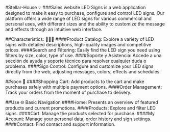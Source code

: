 #Stellar-House 💡
###Sales website
LED Signs is a web application designed to make it easy to purchase, configure and control LED signs. 
Our platform offers a wide range of LED signs for various commercial and personal uses, with different
sizes and the ability to customize the message and effects through an intuitive web interface.

##Characteristics: 👩🏻‍💻
####Product Catalog: Explore a variety of LED signs with detailed descriptions, high-quality images and competitive prices. 
####Search and Filtering: Easily find the LED sign you need using filters by size, color, type of use.
####Soporte y Asistencia: Accede a una sección de ayuda y soporte técnico para resolver cualquier duda o problema.
####Sign Control: Configure and customize your LED signs directly from the web, adjusting messages, colors, effects and schedules.

##soon 🧠
####Shopping Cart: Add products to the cart and make purchases safely with multiple payment options.
####Order Management: Track your orders from the moment of purchase to delivery.

##Use 🌐
Basic Navigation
####Home: Presents an overview of featured products and current promotions.
####Products: Explore and filter LED signs.
####Cart: Manage the products selected for purchase.
####My Account: Manage your personal data, order history and sign settings.
####Contact: Find contact and support information.


